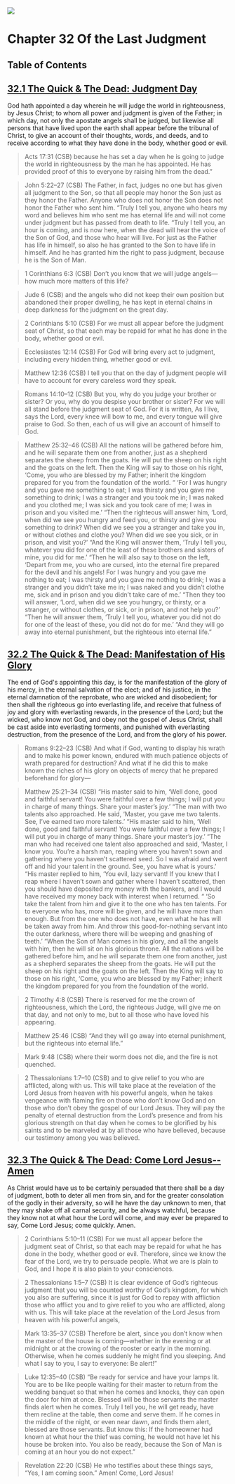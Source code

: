<img class="intro-right" src="art-1689.png">

# Chapter 32 Of the Last Judgment

## Table of Contents

<!-- toc -->

## [32.1 The Quick & The Dead: Judgment Day](1689-32-1-the-quick-&-the-dead-judgment-day.md)

God hath appointed a day wherein he will judge the world in righteousness, by Jesus Christ; to whom all power and judgment is given of the Father; in which day, not only the apostate angels shall be judged, but likewise all persons that have lived upon the earth shall appear before the tribunal of Christ, to give an account of their thoughts, words, and deeds, and to receive according to what they have done in the body, whether good or evil.

>Acts 17:31 (CSB) because he has set a day when he is going to judge the world in righteousness by the man he has appointed. He has provided proof of this to everyone by raising him from the dead.”

>John 5:22–27 (CSB) The Father, in fact, judges no one but has given all judgment to the Son, so that all people may honor the Son just as they honor the Father. Anyone who does not honor the Son does not honor the Father who sent him. “Truly I tell you, anyone who hears my word and believes him who sent me has eternal life and will not come under judgment but has passed from death to life. “Truly I tell you, an hour is coming, and is now here, when the dead will hear the voice of the Son of God, and those who hear will live. For just as the Father has life in himself, so also he has granted to the Son to have life in himself. And he has granted him the right to pass judgment, because he is the Son of Man.

>1 Corinthians 6:3 (CSB) Don’t you know that we will judge angels—how much more matters of this life?

>Jude 6 (CSB) and the angels who did not keep their own position but abandoned their proper dwelling, he has kept in eternal chains in deep darkness for the judgment on the great day.

>2 Corinthians 5:10 (CSB) For we must all appear before the judgment seat of Christ, so that each may be repaid for what he has done in the body, whether good or evil.

>Ecclesiastes 12:14 (CSB) For God will bring every act to judgment, including every hidden thing, whether good or evil.

>Matthew 12:36 (CSB) I tell you that on the day of judgment people will have to account for every careless word they speak.

>Romans 14:10–12 (CSB) But you, why do you judge your brother or sister? Or you, why do you despise your brother or sister? For we will all stand before the judgment seat of God. For it is written, As I live, says the Lord, every knee will bow to me, and every tongue will give praise to God. So then, each of us will give an account of himself to God.

>Matthew 25:32–46 (CSB) All the nations will be gathered before him, and he will separate them one from another, just as a shepherd separates the sheep from the goats. He will put the sheep on his right and the goats on the left. Then the King will say to those on his right, ‘Come, you who are blessed by my Father; inherit the kingdom prepared for you from the foundation of the world. “ ‘For I was hungry and you gave me something to eat; I was thirsty and you gave me something to drink; I was a stranger and you took me in; I was naked and you clothed me; I was sick and you took care of me; I was in prison and you visited me.’ “Then the righteous will answer him, ‘Lord, when did we see you hungry and feed you, or thirsty and give you something to drink? When did we see you a stranger and take you in, or without clothes and clothe you? When did we see you sick, or in prison, and visit you?’ “And the King will answer them, ‘Truly I tell you, whatever you did for one of the least of these brothers and sisters of mine, you did for me.’ “Then he will also say to those on the left, ‘Depart from me, you who are cursed, into the eternal fire prepared for the devil and his angels! For I was hungry and you gave me nothing to eat; I was thirsty and you gave me nothing to drink; I was a stranger and you didn’t take me in; I was naked and you didn’t clothe me, sick and in prison and you didn’t take care of me.’ “Then they too will answer, ‘Lord, when did we see you hungry, or thirsty, or a stranger, or without clothes, or sick, or in prison, and not help you?’ “Then he will answer them, ‘Truly I tell you, whatever you did not do for one of the least of these, you did not do for me.’ “And they will go away into eternal punishment, but the righteous into eternal life.”

## [32.2 The Quick & The Dead: Manifestation of His Glory](1689-32-2-the-quick-&-the-dead-manifestation-of-his-glory.md)

The end of God's appointing this day, is for the manifestation of the glory of his mercy, in the eternal salvation of the elect; and of his justice, in the eternal damnation of the reprobate, who are wicked and disobedient; for then shall the righteous go into everlasting life, and receive that fulness of joy and glory with everlasting rewards, in the presence of the Lord; but the wicked, who know not God, and obey not the gospel of Jesus Christ, shall be cast aside into everlasting torments, and punished with everlasting destruction, from the presence of the Lord, and from the glory of his power.

>Romans 9:22–23 (CSB) And what if God, wanting to display his wrath and to make his power known, endured with much patience objects of wrath prepared for destruction? And what if he did this to make known the riches of his glory on objects of mercy that he prepared beforehand for glory—

>Matthew 25:21–34 (CSB) “His master said to him, ‘Well done, good and faithful servant! You were faithful over a few things; I will put you in charge of many things. Share your master’s joy.’ “The man with two talents also approached. He said, ‘Master, you gave me two talents. See, I’ve earned two more talents.’ “His master said to him, ‘Well done, good and faithful servant! You were faithful over a few things; I will put you in charge of many things. Share your master’s joy.’ “The man who had received one talent also approached and said, ‘Master, I know you. You’re a harsh man, reaping where you haven’t sown and gathering where you haven’t scattered seed. So I was afraid and went off and hid your talent in the ground. See, you have what is yours.’ “His master replied to him, ‘You evil, lazy servant! If you knew that I reap where I haven’t sown and gather where I haven’t scattered, then you should have deposited my money with the bankers, and I would have received my money back with interest when I returned. “ ‘So take the talent from him and give it to the one who has ten talents. For to everyone who has, more will be given, and he will have more than enough. But from the one who does not have, even what he has will be taken away from him. And throw this good-for-nothing servant into the outer darkness, where there will be weeping and gnashing of teeth.’ “When the Son of Man comes in his glory, and all the angels with him, then he will sit on his glorious throne. All the nations will be gathered before him, and he will separate them one from another, just as a shepherd separates the sheep from the goats. He will put the sheep on his right and the goats on the left. Then the King will say to those on his right, ‘Come, you who are blessed by my Father; inherit the kingdom prepared for you from the foundation of the world.

>2 Timothy 4:8 (CSB) There is reserved for me the crown of righteousness, which the Lord, the righteous Judge, will give me on that day, and not only to me, but to all those who have loved his appearing.

>Matthew 25:46 (CSB) “And they will go away into eternal punishment, but the righteous into eternal life.”

>Mark 9:48 (CSB) where their worm does not die, and the fire is not quenched.

>2 Thessalonians 1:7–10 (CSB) and to give relief to you who are afflicted, along with us. This will take place at the revelation of the Lord Jesus from heaven with his powerful angels, when he takes vengeance with flaming fire on those who don’t know God and on those who don’t obey the gospel of our Lord Jesus. They will pay the penalty of eternal destruction from the Lord’s presence and from his glorious strength on that day when he comes to be glorified by his saints and to be marveled at by all those who have believed, because our testimony among you was believed.

## [32.3 The Quick & The Dead: Come Lord Jesus--Amen](1689-32-3-the-quick-&-the-dead-come-lord-jesus-amen.md)

As Christ would have us to be certainly persuaded that there shall be a day of judgment, both to deter all men from sin, and for the greater consolation of the godly in their adversity, so will he have the day unknown to men, that they may shake off all carnal security, and be always watchful, because they know not at what hour the Lord will come, and may ever be prepared to say, Come Lord Jesus; come quickly. Amen.

>2 Corinthians 5:10–11 (CSB) For we must all appear before the judgment seat of Christ, so that each may be repaid for what he has done in the body, whether good or evil. Therefore, since we know the fear of the Lord, we try to persuade people. What we are is plain to God, and I hope it is also plain to your consciences.

>2 Thessalonians 1:5–7 (CSB) It is clear evidence of God’s righteous judgment that you will be counted worthy of God’s kingdom, for which you also are suffering, since it is just for God to repay with affliction those who afflict you and to give relief to you who are afflicted, along with us. This will take place at the revelation of the Lord Jesus from heaven with his powerful angels,

>Mark 13:35–37 (CSB) Therefore be alert, since you don’t know when the master of the house is coming—whether in the evening or at midnight or at the crowing of the rooster or early in the morning. Otherwise, when he comes suddenly he might find you sleeping. And what I say to you, I say to everyone: Be alert!”

>Luke 12:35–40 (CSB) “Be ready for service and have your lamps lit. You are to be like people waiting for their master to return from the wedding banquet so that when he comes and knocks, they can open the door for him at once. Blessed will be those servants the master finds alert when he comes. Truly I tell you, he will get ready, have them recline at the table, then come and serve them. If he comes in the middle of the night, or even near dawn, and finds them alert, blessed are those servants. But know this: If the homeowner had known at what hour the thief was coming, he would not have let his house be broken into. You also be ready, because the Son of Man is coming at an hour you do not expect.”

>Revelation 22:20 (CSB) He who testifies about these things says, “Yes, I am coming soon.” Amen! Come, Lord Jesus!
